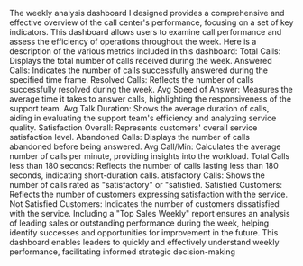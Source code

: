 The weekly analysis dashboard I designed provides a comprehensive and effective overview of the call center's performance, focusing on a set of key indicators. This dashboard allows users to examine call performance and assess the efficiency of operations throughout the week. Here is a description of the various metrics included in this dashboard: Total Calls: Displays the total number of calls received during the week. Answered Calls: Indicates the number of calls successfully answered during the specified time frame. Resolved Calls: Reflects the number of calls successfully resolved during the week. Avg Speed of Answer: Measures the average time it takes to answer calls, highlighting the responsiveness of the support team. Avg Talk Duration: Shows the average duration of calls, aiding in evaluating the support team's efficiency and analyzing service quality. Satisfaction Overall: Represents customers' overall service satisfaction level. Abandoned Calls: Displays the number of calls abandoned before being answered. Avg Call/Min: Calculates the average number of calls per minute, providing insights into the workload. Total Calls less than 180 seconds: Reflects the number of calls lasting less than 180 seconds, indicating short-duration calls. atisfactory Calls: Shows the number of calls rated as "satisfactory" or "satisfied. Satisfied Customers: Reflects the number of customers expressing satisfaction with the service. Not Satisfied Customers: Indicates the number of customers dissatisfied with the service. Including a "Top Sales Weekly" report ensures an analysis of leading sales or outstanding performance during the week, helping identify successes and opportunities for improvement in the future. This dashboard enables leaders to quickly and effectively understand weekly performance, facilitating informed strategic decision-making
